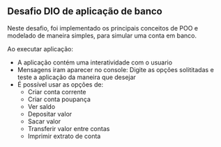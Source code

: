## Desafio DIO de aplicação de banco

Neste desafio, foi implementado os principais conceitos de POO e modelado de maneira simples, para simular uma conta em banco.

Ao executar aplicação:
* A aplicação contém uma interatividade com o usuario
* Mensagens iram aparecer no console: Digite as opções solititadas e teste a aplicação da maneira que desejar
* É possível usar as opções de:
  * Criar conta corrente
  * Criar conta poupança
  * Ver saldo
  * Depositar valor
  * Sacar valor
  * Transferir valor entre contas
  * Imprimir extrato de conta